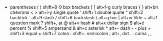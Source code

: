 - parentheses ( ) shift+8-9
box brackets [ ] alt+f-g
curly braces { } alt+bn
chevrons < > alt+í-y
single quote ' shift+1
double quote " shift+2
backtick ´ alt+9
slash / shift+6
backslash \ alt+q
bar | alt+w
tilde ~ alt+1
question mark ? shift+,
at @ alt+v
hash # alt+x
dollar sign $ alt+é
percent % shift+5
ampersand & alt+c
asterisk * alt+-
dash - -
plus + shift+3
equal = shift+7
colon : shift+.
semicolon ; alt+,
dot . .
coma , ,
